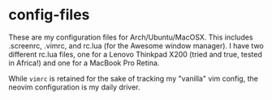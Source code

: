 config-files
============

These are my configuration files for Arch/Ubuntu/MacOSX. 
This includes .screenrc, .vimrc, and rc.lua (for the Awesome window manager).
I have two different rc.lua files, one for a Lenovo Thinkpad X200 (tried and
true, tested in Africa!) and one for a MacBook Pro Retina.

While `vimrc` is retained for the sake of tracking my "vanilla" vim config, the
neovim configuration is my daily driver.
